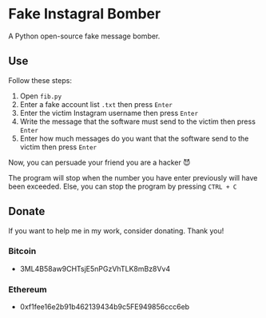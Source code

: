 # Fake Instagral Bomber

A Python open-source fake message bomber.

## Use

Follow these steps:

1. Open ``fib.py``
2. Enter a fake account list ``.txt`` then press ``Enter``
3. Enter the victim Instagram username then press ``Enter``
4. Write the message that the software must send to the victim then press ``Enter``
5. Enter how much messages do you want that the software send to the victim then press ``Enter``

Now, you can persuade your friend you are a hacker 😈

The program will stop when the number you have enter previously will have been exceeded.
Else, you can stop the program by pressing ``CTRL + C``

## Donate

If you want to help me in my work, consider donating. Thank you!

### Bitcoin

- 3ML4B58aw9CHTsjE5nPGzVhTLK8mBz8Vv4

### Ethereum

- 0xf1fee16e2b91b462139434b9c5FE949856ccc6eb
